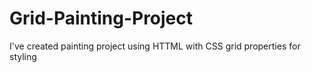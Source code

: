 # Grid-Painting-Project
I've created painting project using HTTML with CSS grid properties for styling
